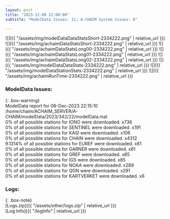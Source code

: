 ```yaml
---
layout: post
title: "2023-12-08 22:00:00"
subtitle: "ModelData Issues: 11; A-CHAIM System Issues: 0"

---
```


![]({{ "/assets/img/modelDataDataStatsShort-2334222.png" | relative_url }})
![]({{ "/assets/img/achaimDataStatsShort-2334222.png" | relative_url }})
![]({{ "/assets/img/achaimDataStatsLong00-2334222.png" | relative_url }})
![]({{ "/assets/img/achaimDataStatsLong01-2334222.png" | relative_url }})
![]({{ "/assets/img/achaimDataStatsLong02-2334222.png" | relative_url }})
![]({{ "/assets/img/modelDataDataStats-2334222.png" | relative_url }})
![]({{ "/assets/img/modelDataStationStats-2334222.png" | relative_url }})
![]({{ "/assets/img/achaimRunTime-2334222.png" | relative_url }})


### ModelData Issues:  
  
{: .box-warning}  
 ModelData report for 08-Dec-2023 22:15:10   
 /home/chaim/ACHAIM_SERVER/A-CHAIM/modelData/2023/342/22/modelData.mat   
 0% of all possible stations for IONO were downloaded. x736   
 0% of all possible stations for SENTINEL were downloaded. x191   
 0% of all possible stations for KASI were downloaded. x106   
 0% of all possible stations for CHAIN were downloaded. x4312   
 9.1314% of all possible stations for EUREF were downloaded. x81   
 0% of all possible stations for GARNER were downloaded. x81   
 0% of all possible stations for GREF were downloaded. x85   
 0% of all possible stations for IGS were downloaded. x85   
 0% of all possible stations for NOAA were downloaded. x289   
 0% of all possible stations for QGN were downloaded. x291   
 0% of all possible stations for KARTVERKET were downloaded. x6   
  


### Logs:  
  
{: .box-note}  
[Logs.zip]({{ "/assets/other/logs.zip" | relative_url }})  
[Log Info]({{ "/logInfo" | relative_url }})  
